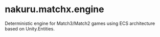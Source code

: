 # nakuru.matchx.engine
Deterministic engine for Match3/Match2 games using ECS architecture based on Unity.Entities.
